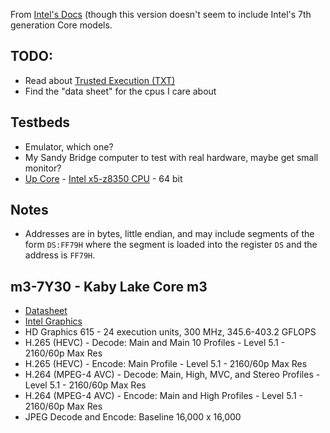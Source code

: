 From [Intel's Docs](https://software.intel.com/sites/default/files/managed/39/c5/325462-sdm-vol-1-2abcd-3abcd.pdf)
(though this version doesn't seem to include Intel's 7th generation Core models.

## TODO:
* Read about [Trusted Execution (TXT)](http://www.intel.com/content/www/us/en/software-developers/intel-txt-software-development-guide.html)
* Find the "data sheet" for the cpus I care about

## Testbeds

* Emulator, which one?
* My Sandy Bridge computer to test with real hardware, maybe get small monitor?
* [Up Core](http://www.up-board.org/upcore/) - [Intel x5-z8350 CPU](http://ark.intel.com/products/93361/Intel-Atom-x5-Z8350-Processor-2M-Cache-up-to-1_92-GHz) - 64 bit

## Notes

* Addresses are in bytes, little endian, and may include segments of the form ```DS:FF79H``` where the
  segment is loaded into the register ```DS``` and the address is ```FF79H```.

## m3-7Y30 - Kaby Lake Core m3

* [Datasheet](http://www.intel.com/content/dam/www/public/us/en/documents/datasheets/7th-gen-core-family-mobile-u-y-processor-lines-datasheet-vol-1.pdf)
* [Intel Graphics](https://01.org/linuxgraphics/documentation/recent-releases/hardware-specification-prms/2016-intelr-processors-based-kaby-lake)
* HD Graphics 615 - 24 execution units, 300 MHz, 345.6-403.2 GFLOPS
* H.265 (HEVC) - Decode: Main and Main 10 Profiles - Level 5.1 - 2160/60p Max Res
* H.265 (HEVC) - Encode: Main Profile - Level 5.1 - 2160/60p Max Res
* H.264 (MPEG-4 AVC) - Decode: Main, High, MVC, and Stereo Profiles - Level 5.1 - 2160/60p Max Res
* H.264 (MPEG-4 AVC) - Encode: Main and High Profiles - Level 5.1 - 2160/60p Max Res
* JPEG Decode and Encode: Baseline 16,000 x 16,000



